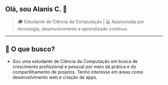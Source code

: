 ## Olá, sou Alanis C. 👋
>🎓 Estudante de Ciência da Computação | 💻 Apaixonada por tecnologia, desenvolvimento e aprendizado contínuo.
---

## 🌱 O que busco?
- Sou uma estudante de Ciência da Computação em busca de crescimento profissional e pessoal por meio da prática e do compartilhamento de projetos. Tenho interesse em áreas como desenvolvimento web e criação de apps. 
